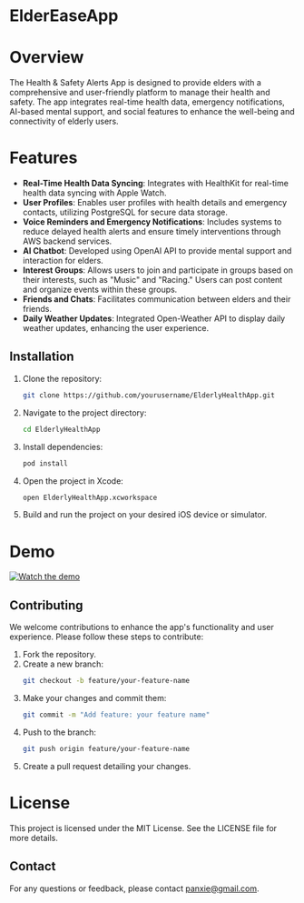 # ElderEaseApp

# Overview
The Health & Safety Alerts App is designed to provide elders with a comprehensive and user-friendly platform to manage their health and safety. The app integrates real-time health data, emergency notifications, AI-based mental support, and social features to enhance the well-being and connectivity of elderly users.

# Features
- **Real-Time Health Data Syncing**: Integrates with HealthKit for real-time health data syncing with Apple Watch.
- **User Profiles**: Enables user profiles with health details and emergency contacts, utilizing PostgreSQL for secure data storage.
- **Voice Reminders and Emergency Notifications**: Includes systems to reduce delayed health alerts and ensure timely interventions through AWS backend services.
- **AI Chatbot**: Developed using OpenAI API to provide mental support and interaction for elders.
- **Interest Groups**: Allows users to join and participate in groups based on their interests, such as "Music" and "Racing." Users can post content and organize events within these groups.
- **Friends and Chats**: Facilitates communication between elders and their friends.
- **Daily Weather Updates**: Integrated Open-Weather API to display daily weather updates, enhancing the user experience.

## Installation

1. Clone the repository:
    ```bash
    git clone https://github.com/yourusername/ElderlyHealthApp.git
    ```
2. Navigate to the project directory:
    ```bash
    cd ElderlyHealthApp
    ```
3. Install dependencies:
    ```bash
    pod install
    ```
4. Open the project in Xcode:
    ```bash
    open ElderlyHealthApp.xcworkspace
    ```
5. Build and run the project on your desired iOS device or simulator.

# Demo
[![Watch the demo](https://img.youtube.com/vi/3Vj0Yvy_sj0/0.jpg)](https://www.youtube.com/watch?v=3Vj0Yvy_sj0)


## Contributing

We welcome contributions to enhance the app's functionality and user experience. Please follow these steps to contribute:

1. Fork the repository.
2. Create a new branch:
    ```bash
    git checkout -b feature/your-feature-name
    ```
3. Make your changes and commit them:
    ```bash
    git commit -m "Add feature: your feature name"
    ```
4. Push to the branch:
    ```bash
    git push origin feature/your-feature-name
    ```
5. Create a pull request detailing your changes.


# License
This project is licensed under the MIT License. See the LICENSE file for more details.

## Contact

For any questions or feedback, please contact panxie@gmail.com.

